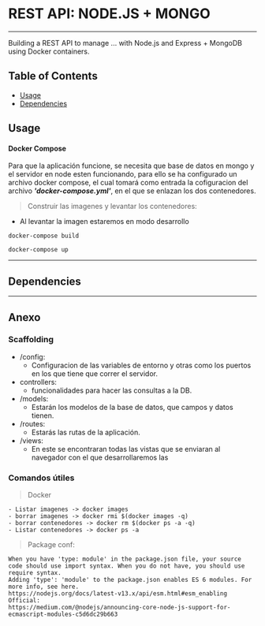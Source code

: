 # REST API: NODE.JS + MONGO

---

Building a REST API to manage ... with Node.js and Express + MongoDB
using Docker containers.

## Table of Contents

- [Usage](#Usage)
- [Dependencies](#Dependecies)

## Usage

#### Docker Compose

Para que la aplicación funcione, se necesita que base de datos en mongo y el servidor en node esten funcionando, para ello se ha configurado un archivo docker compose, el cual tomará como entrada la cofiguracion del archivo **_'docker-compose.yml'_**, en el que se enlazan los dos contenedores.

> Construir las imagenes y levantar los contenedores:

- Al levantar la imagen estaremos en modo desarrollo

```compose
docker-compose build

docker-compose up
```

---

## Dependencies

---

## Anexo

### Scaffolding

- /config:
  - Configuracion de las variables de entorno y otras como los puertos en los que tiene que correr el servidor.
- controllers:
  - funcionalidades para hacer las consultas a la DB.
- /models:
  - Estarán los modelos de la base de datos, que campos y datos tienen.
- /routes:
  - Estarás las rutas de la aplicación.
- /views:
  - En este se encontraran todas las vistas que se enviaran al navegador con el que desarrollaremos las

### Comandos útiles

> Docker

```
- Listar imagenes -> docker images
- borrar imagenes -> docker rmi $(docker images -q)
- borrar contenedores -> docker rm $(docker ps -a -q)
- Listar contenedores -> docker ps -a
```

> Package conf:

```
When you have 'type: module' in the package.json file, your source code should use import syntax. When you do not have, you should use require syntax.
Adding 'type': 'module' to the package.json enables ES 6 modules. For more info, see here.
https://nodejs.org/docs/latest-v13.x/api/esm.html#esm_enabling
Official:
https://medium.com/@nodejs/announcing-core-node-js-support-for-ecmascript-modules-c5d6dc29b663
```
